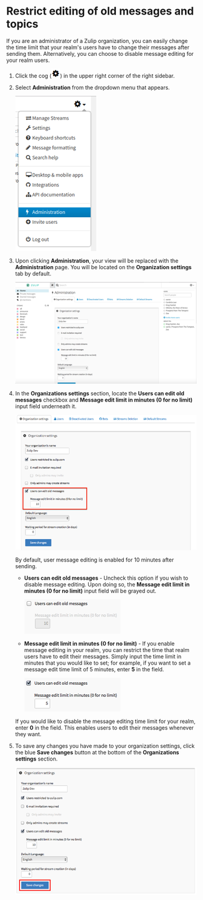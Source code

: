 # Restrict editing of old messages and topics

If you are an administrator of a Zulip organization, you can easily change the
time limit that your realm's users have to change their messages after sending
them. Alternatively, you can choose to disable message editing for your realm
users.

1. Click the cog (![cog](/static/images/help/cog.png)) in the upper right corner
of the right sidebar.

2. Select **Administration** from the dropdown menu that appears.

    ![Administration dropdown](/static/images/help/administration.png)

3. Upon clicking **Administration**, your view will be replaced with the
**Administration** page. You will be located on the **Organization settings**
tab by default.

    ![Administration page](/static/images/help/admin-window.png)

4. In the **Organizations settings** section, locate the **Users can edit old messages**
checkbox and **Message edit limit in minutes (0 for no limit)** input field
underneath it.

    ![Message editing options](/static/images/help/message-editing-options.png)

    By default, user message editing is enabled for 10 minutes after sending.

    * **Users can edit old messages** - Uncheck this option if you wish to
    disable message editing. Upon doing so, the **Message edit limit in minutes (0 for no limit)**
    input field will be grayed out.

        ![Message edit limit grayed out](/static/images/help/message-edit-limit-gray.png)

    * **Message edit limit in minutes (0 for no limit)** - If you enable message
    editing in your realm, you can restrict the time that realm users have to
    edit their messages. Simply input the time limit in minutes that you would
    like to set; for example, if you want to set a message edit time limit of 5
    minutes, enter **5** in the field.

        ![Message edit limit for 5 minutes](/static/images/help/message-edit-limit-5.png)

    If you would like to disable the message editing time limit for your realm,
enter **0** in the field. This enables users to edit their messages whenever
they want.

5. To save any changes you have made to your organization settings, click the
blue **Save changes** button at the bottom of the **Organizations settings**
section.

    ![Organization settings Save changes](/static/images/help/organization-settings-save.png)
